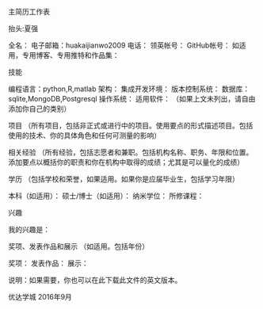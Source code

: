 主简历工作表


抬头:夏强

全名：
电子邮箱：huakaijianwo2009
电话：
领英帐号：
GitHub帐号：
如适用，专用博客、专用推特和作品集：

技能

编程语言：python,R,matlab
架构：
集成开发环境：
版本控制系统：
数据库：sqlite,MongoDB,Postgresql
操作系统：
适用软件：
（如果上文未列出，请自由添加你自己的类别）

项目
（所有项目，包括非正式或进行中的项目。使用要点的形式描述项目。包括使用的技术、你的具体角色和任何可测量的影响）


相关经验
（所有经验，包括志愿者和兼职。包括机构名称、职务、年限和位置。添加要点以概括你的职责和你在机构中取得的成绩；尤其是可以量化的成绩）


学历
（包括学校和荣誉，如果适用。如果你是应届毕业生，包括学习年限）

本科（如适用）：
硕士/博士（如适用）：
纳米学位：
所修课程：

兴趣

我的兴趣是：

奖项、发表作品和展示
（如适用。包括年份）

奖项：
发表作品：
展示：








说明：如果需要，你也可以在此下载此文件的英文版本。


优达学城
2016年9月
